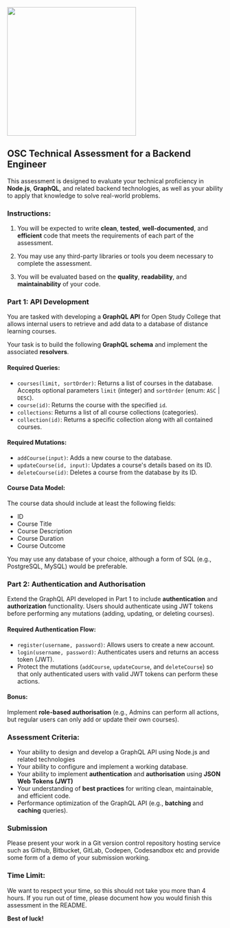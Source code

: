 <img src="https://user-images.githubusercontent.com/1517907/231233022-7eeda0e4-c61f-4ba3-8e73-643f8b24abc6.jpg" width="300">

OSC Technical Assessment for a Backend Engineer
-------------------------------------------------

This assessment is designed to evaluate your technical proficiency in **Node.js**, **GraphQL**, and related backend technologies, as well as your ability to apply that knowledge to solve real-world problems.

### Instructions:
    
1.  You will be expected to write **clean**, **tested**, **well-documented**, and **efficient** code that meets the requirements of each part of the assessment.
    
2.  You may use any third-party libraries or tools you deem necessary to complete the assessment.
    
3.  You will be evaluated based on the **quality**, **readability**, and **maintainability** of your code.
    

### Part 1: API Development

You are tasked with developing a **GraphQL API** for Open Study College that allows internal users to retrieve and add data to a database of distance learning courses.

Your task is to build the following **GraphQL schema** and implement the associated **resolvers**.

#### Required Queries: 
* `courses(limit, sortOrder)`: Returns a list of courses in the database. Accepts optional parameters `limit` (integer) and `sortOrder` (enum: `ASC` | `DESC`).
* `course(id)`: Returns the course with the specified `id`.
* `collections`: Returns a list of all course collections (categories).
* `collection(id)`: Returns a specific collection along with all contained courses.

#### Required Mutations:
* `addCourse(input)`: Adds a new course to the database.
* `updateCourse(id, input)`: Updates a course's details based on its ID.
* `deleteCourse(id)`: Deletes a course from the database by its ID.

#### Course Data Model:
The course data should include at least the following fields:
* ID
* Course Title
* Course Description
* Course Duration
* Course Outcome

You may use any database of your choice, although a form of SQL (e.g., PostgreSQL, MySQL) would be preferable.

### Part 2: Authentication and Authorisation

Extend the GraphQL API developed in Part 1 to include **authentication** and **authorization** functionality. Users should authenticate using JWT tokens before performing any mutations (adding, updating, or deleting courses).

#### Required Authentication Flow:
* `register(username, password)`: Allows users to create a new account.
* `login(username, password)`: Authenticates users and returns an access token (JWT).
* Protect the mutations (`addCourse`, `updateCourse`, and `deleteCourse`) so that only authenticated users with valid JWT tokens can perform these actions.

#### Bonus:
Implement **role-based authorisation** (e.g., Admins can perform all actions, but regular users can only add or update their own courses).


### Assessment Criteria:

*   Your ability to design and develop a GraphQL API using Node.js and related technologies
*   Your ability to configure and implement a working database.
*   Your ability to implement **authentication** and **authorisation** using **JSON Web Tokens (JWT)**
*   Your understanding of **best practices** for writing clean, maintainable, and efficient code.
* Performance optimization of the GraphQL API (e.g., **batching** and **caching** queries).

### Submission

Please present your work in a Git version control repository hosting service such as Github, Bitbucket, GitLab, Codepen, Codesandbox etc and provide some form of a demo of your submission working.


### Time Limit:

We want to respect your time, so this should not take you more than 4 hours. If you run out of time, please document how you would finish this assessment in the README.


**Best of luck!**
